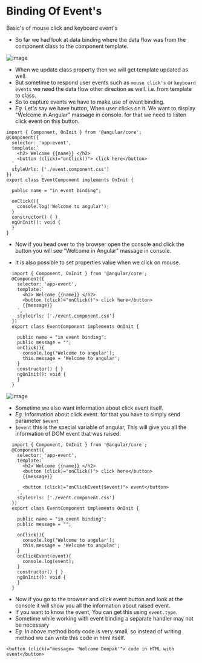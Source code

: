 # Binding Of Event's
Basic's of mouse click and keyboard event's

- So far we had look at data binding where the data flow was from the component class to the component template.

![image](https://user-images.githubusercontent.com/35020560/91059903-e955c400-e647-11ea-9cf8-33b8ca73b264.png)

- When we update class property then we will get template updated as well.
- But sometime to respond user events such as `mouse click's` or `keyboard events` we need the data flow other direction as well. i.e. from template to class.
- So to capture events we have to make use of event binding.
- *Eg.* Let's say we have button, When user clicks on it. We want to display "Welcome in Angular" massage in console.
  for that we need to listen click event on this button.
```
import { Component, OnInit } from '@angular/core';
@Component({
  selector: 'app-event',
  template:`
    <h2> Welcome {{name}} </h2>
    <button (click)="onClick()"> click here</button>
  `,
  styleUrls: ['./event.component.css']
})
export class EventComponent implements OnInit {

  public name = "in event binding";

  onClick(){
    console.log('Welcome to angular');
  }
  constructor() { }
  ngOnInit(): void {
  }
}
```
- Now if you head over to the browser open the console and click the button you will see "Welcome in Angular" massage in console.

- It is also possible to set properties value when we click on mouse.
```
  import { Component, OnInit } from '@angular/core';
  @Component({
    selector: 'app-event',
    template:`
      <h2> Welcome {{name}} </h2>
      <button (click)="onClick()"> click here</button>
      {{message}}
    `,
    styleUrls: ['./event.component.css']
  })
  export class EventComponent implements OnInit {

    public name = "in event binding";
    public message = "";
    onClick(){
      console.log('Welcome to angular');
      this.message = 'Welcome to angular';
    }
    constructor() { }
    ngOnInit(): void {
    }
  }

```

![image](https://user-images.githubusercontent.com/35020560/91062316-2ae76e80-e64a-11ea-92c2-250c72eb206d.png)

- Sometime we also want information about click event itself.
- *Eg.* Information about click event. for that you have to simply send parameter `$event`
- `$event` this is the special variable of angular, This will give you all the information of DOM event that was raised.
```
  import { Component, OnInit } from '@angular/core';
  @Component({
    selector: 'app-event',
    template:`
      <h2> Welcome {{name}} </h2>
      <button (click)="onClick()"> click here</button>
      {{message}}

      <button (click)="onClickEvent($event)"> event</button>
    `,
    styleUrls: ['./event.component.css']
  })
  export class EventComponent implements OnInit {

    public name = "in event binding";
    public message = "";
    
    onClick(){
      console.log('Welcome to angular');
      this.message = 'Welcome to angular';
    }
    onClickEvent(event){
      console.log(event);
    }
    constructor() { }
    ngOnInit(): void {
    }
  }

```
- Now if you go to the browser and click event button and look at the console it will show you all the information about raised event.
- If you want to know the event, You can get this using `event.type`.
- Sometime while working with event binding a separate handler may not be necessary
- *Eg.* In above method body code is very small, so instead of writing method we can write this code in html itself.
```
<button (click)="message= 'Welcome Deepak'"> code in HTML with event</button>
```



 

  
